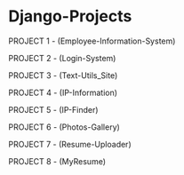 # Django-Projects
PROJECT 1 - (Employee-Information-System)

PROJECT 2 - (Login-System)

PROJECT 3 - (Text-Utils_Site)

PROJECT 4 - (IP-Information)

PROJECT 5 - (IP-Finder)

PROJECT 6 - (Photos-Gallery)

PROJECT 7 - (Resume-Uploader)

PROJECT 8 - (MyResume)

